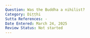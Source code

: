```yaml
---
Question: Was the Buddha a nihilist?
Category: Diṭṭhi
Sutta References: -
Date Entered: March 24, 2025
Review Status: Not started
---
```

